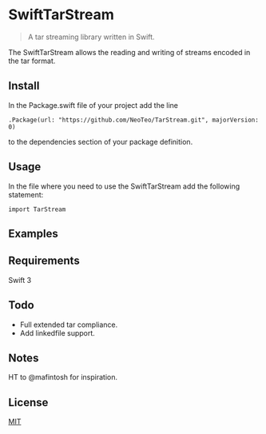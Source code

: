 # SwiftTarStream

> A tar streaming library written in Swift.

The SwiftTarStream allows the reading and writing of streams encoded in the tar format.

## Install

In the Package.swift file of your project add the line

`.Package(url: "https://github.com/NeoTeo/TarStream.git", majorVersion: 0)`

to the dependencies section of your package definition.

## Usage

In the file where you need to use the SwiftTarStream add the following statement:

`import TarStream`

## Examples

## Requirements

Swift 3

## Todo

* Full extended tar compliance.
* Add linkedfile support.

## Notes

HT to @mafintosh for inspiration.

## License
[MIT](LICENSE)

